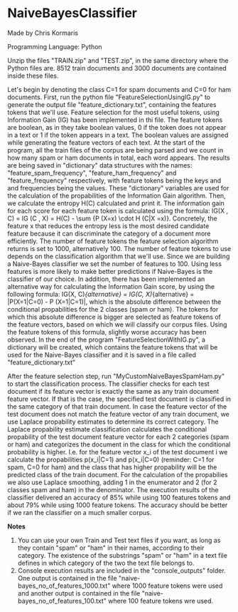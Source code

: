 # NaiveBayesClassifier

Made by Chris Kormaris

Programming Language: Python

Unzip the files "TRAIN.zip" and "TEST.zip", in the same directory where the Python files are. 8512 train documents and 3000 documents are contained inside these files.

Let's begin by denoting the class C=1 for spam documents and C=0 for ham documents.
First, run the python file "FeatureSelectionUsingIG.py" to generate the output file "feature_dictionary.txt", containing the features tokens that we'll use. Feature selection for the most useful tokens, using Information Gain (IG) has been implemented in thi file. The feature tokens are boolean, as in they take boolean values, 0 if the token does not appear in a text or 1 if the token appears in a text. The boolean values are assigned while generating the feature vectors of each text. At the start of the program, all the train files of the corpus are being parsed and we count in how many spam or ham documents in total, each word appears. The results are being saved in "dictionary" data structures with the names: "feature_spam_frequency", "feature_ham_frequency" and "feature_frequency" respectively, with feature tokens being the keys and and frequencies being the values. These "dictionary" variables are used for the calculation of the propabilities of the Information Gain algorithm. Then, we calculate the entropy H(C) calculated and print it. The information gain for each score for each feature token is calculated using the formula: IG(X , C) = IG (C , X) = H(C) - \sum {P (X=x) \cdot H (C|X =x)}. Concretely, the feature x that reduces the entropy less is the most desired candidate feature because it can discriminate the category of a document more efficiently. The number of feature tokens the feature selection algorithm returns is set to 1000, alternatively 100. The number of feature tokens to use depends on the classification algorithm that we'll use. Since we are building a Naive-Bayes classifier we set the number of features to 100. Using less features is more likely to make better predictions if Naive-Bayes is the classifier of our choice. In addition, there has been implemented an alternative way for calculating the Information Gain score, by using the following formula: IG(X, C)_{alternative} = IG(C, X)_{alternative} = |P(X=1|C=0) - P (X=1|C=1)|, which is the absolute difference between the conditional propabilities for the 2 classes (spam or ham). The tokens for which this absolute difference is bigger are selected as feature tokens of the feature vectors, based on which we will classify our corpus files. Using the feature tokens of this formula, slightly worse accuracy has been observed. In the end of the program "FeatureSelectionWithIG.py", a dictionary will be created, which contains the feature tokens that will be used for the Naive-Bayes classifier and it is saved in a file called "feature_dictionary.txt"

After the feature selection step, run "MyCustomNaiveBayesSpamHam.py" to start the classification process. The classifier checks for each test document if its feature vector is exactly the same as any train document feature vector. If that is the case, the specified test document is classified in the same category of that train document. In case the feature vector of the test document does not match the feature vector of any train document, we use Laplace propability estimates to determine its correct category. The Laplace propability estimate classification calculates the conditional propability of the test document feature vector for each 2 categories (spam or ham) and categorizes the document in the class for which the conditional probability is higher. I.e. for the feature vector x_i of the test document i we calculate the propabilities p(x_i|C=1) and p(x_i|C=0) (reminder: C=1 for spam, C=0 for ham) and the class that has higher propability will be the predicted class of the train document. For the calculation of the propabilies we also use Laplace smoothing, adding 1 in the enumerator and 2 (for 2 classes spam and ham) in the denominator. The execution results of the classifier delivered an accuracy of 85% while using 100 features tokens and about 79% while using 1000 feature tokens. The accuracy should be better if we ran the classifier on a much smaller corpus.

**Notes**
1) You can use your own Train and Test text files if you want, as long as they contain "spam" or "ham" in their names, according to their category. The existence of the substrings "spam" or "ham" in a text file defines in which category of the two the text file belongs to.
2) Console execution results are included in the "console_outputs" folder. One output is contained in the file "naive-bayes_no_of_features_1000.txt" where 1000 feature tokens were used and another output is contained in the file "naive-bayes_no_of_features_100.txt" where 100 feature tokens wre used.
